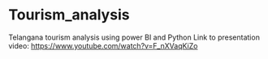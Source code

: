 # Tourism_analysis
Telangana tourism analysis using power BI and Python
Link to presentation video: https://www.youtube.com/watch?v=F_nXVaqKiZo
